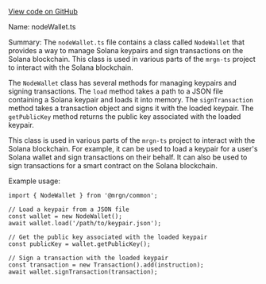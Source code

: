 [View code on GitHub](https://github.com/mrgnlabs/mrgn-ts/.autodoc/docs/json/packages/mrgn-common)

Name: nodeWallet.ts

Summary: The `nodeWallet.ts` file contains a class called `NodeWallet` that provides a way to manage Solana keypairs and sign transactions on the Solana blockchain. This class is used in various parts of the `mrgn-ts` project to interact with the Solana blockchain.

The `NodeWallet` class has several methods for managing keypairs and signing transactions. The `load` method takes a path to a JSON file containing a Solana keypair and loads it into memory. The `signTransaction` method takes a transaction object and signs it with the loaded keypair. The `getPublicKey` method returns the public key associated with the loaded keypair.

This class is used in various parts of the `mrgn-ts` project to interact with the Solana blockchain. For example, it can be used to load a keypair for a user's Solana wallet and sign transactions on their behalf. It can also be used to sign transactions for a smart contract on the Solana blockchain.

Example usage:

```
import { NodeWallet } from '@mrgn/common';

// Load a keypair from a JSON file
const wallet = new NodeWallet();
await wallet.load('/path/to/keypair.json');

// Get the public key associated with the loaded keypair
const publicKey = wallet.getPublicKey();

// Sign a transaction with the loaded keypair
const transaction = new Transaction().add(instruction);
await wallet.signTransaction(transaction);
```

